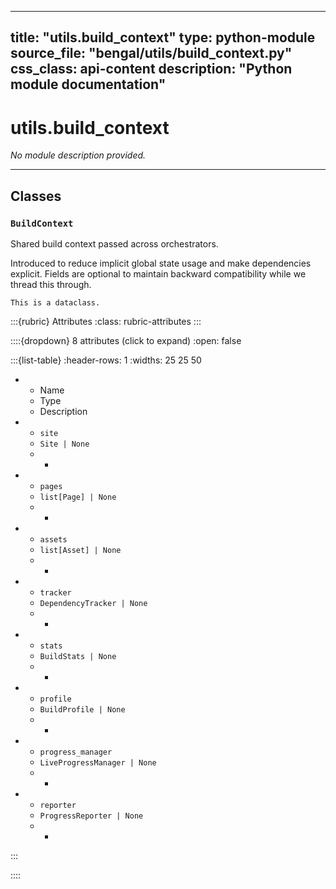 
---
title: "utils.build_context"
type: python-module
source_file: "bengal/utils/build_context.py"
css_class: api-content
description: "Python module documentation"
---

# utils.build_context

*No module description provided.*

---

## Classes

### `BuildContext`


Shared build context passed across orchestrators.

Introduced to reduce implicit global state usage and make dependencies explicit.
Fields are optional to maintain backward compatibility while we thread this through.

```{info}
This is a dataclass.
```

:::{rubric} Attributes
:class: rubric-attributes
:::

::::{dropdown} 8 attributes (click to expand)
:open: false

:::{list-table}
:header-rows: 1
:widths: 25 25 50

* - Name
  - Type
  - Description
* - `site`
  - `Site | None`
  - -
* - `pages`
  - `list[Page] | None`
  - -
* - `assets`
  - `list[Asset] | None`
  - -
* - `tracker`
  - `DependencyTracker | None`
  - -
* - `stats`
  - `BuildStats | None`
  - -
* - `profile`
  - `BuildProfile | None`
  - -
* - `progress_manager`
  - `LiveProgressManager | None`
  - -
* - `reporter`
  - `ProgressReporter | None`
  - -
:::

::::




